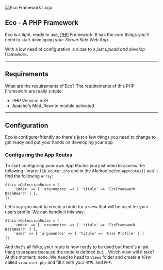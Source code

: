 ![Eco Framework Logo](http://eco.elitenetwork.es/public/images/logotypes/EcoGitHubLogo256.png)

## Eco - A PHP Framework

Eco is a light, ready to use, [PHP](https://php.net) Framework. It has the core things you'll need to start developing your *Server Side Web App*.

With a low need of configuration is close to a *just upload and develop* framework.

***

## Requirements

What are the requirements of Eco? The requirements of this PHP Framework are really simple:

* PHP Versión: 5.3+.
* Apache's Mod_Rewrite module activated.

***

## Configuration

Eco is configure-friendly so there's just a few things you need to change to get ready and put your hands on developing your app.

### Configuring the App Routes

To start configuring your own *App Routes* you just need to access the following library: `lib.Router.php` and in the *Method* called `AppRoutes()` you'll find the following `Array`:

    $this->ColeccionRutas = [
        'index' => [ 'argumentos' => [ 'titulo' => 'EcoFramework DashBoard' ] ],
    ];

Let's say you want to create a route for a view that will be used for your users profile. We can handle it this way:

    $this->ColeccionRutas = [
        'index' => [ 'argumentos' => [ 'titulo' => 'EcoFramework DashBoard' ] ],
        'user' => [ 'argumentos' => [ 'titulo' => 'User Profile' ] ]
    ];

And that's all folks, your route is now ready to be used but there's a last thing to prepare because the route is defined but... Which view will it take? At this moment: none. We need to head to `Views` folder and create a *View* called `view.user.php` and fill it with your `HTML` and `PHP`.
